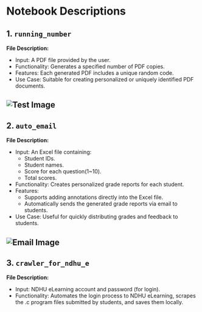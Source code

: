 # Notebook Descriptions

## 1. `running_number`
**File Description:**
- Input: A PDF file provided by the user.
- Functionality: Generates a specified number of PDF copies.
- Features: Each generated PDF includes a unique random code.
- Use Case: Suitable for creating personalized or uniquely identified PDF documents.

![Test Image](quiz.png)
---

## 2. `auto_email`
**File Description:**
- Input: An Excel file containing:
  - Student IDs.
  - Student names.
  - Score for each question(1~10).
  - Total scores.
- Functionality: Creates personalized grade reports for each student.
- Features:
  - Supports adding annotations directly into the Excel file.
  - Automatically sends the generated grade reports via email to students.
- Use Case: Useful for quickly distributing grades and feedback to students.

![Email Image](email.png)
---

## 3. `crawler_for_ndhu_e`
**File Description:**
- Input: NDHU eLearning account and password (for login).
- Functionality: Automates the login process to NDHU eLearning, scrapes the .c program files submitted by students, and saves them locally.